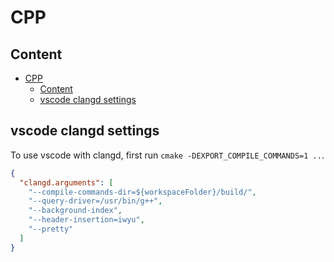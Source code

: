 # CPP

## Content

- [CPP](#cpp)
  - [Content](#content)
  - [vscode clangd settings](#vscode-clangd-settings)

## vscode clangd settings

To use vscode with clangd, first run `cmake -DEXPORT_COMPILE_COMMANDS=1 ..`.

```json
{
  "clangd.arguments": [
    "--compile-commands-dir=${workspaceFolder}/build/",
    "--query-driver=/usr/bin/g++",
    "--background-index",
    "--header-insertion=iwyu",
    "--pretty"
  ]
}
```




